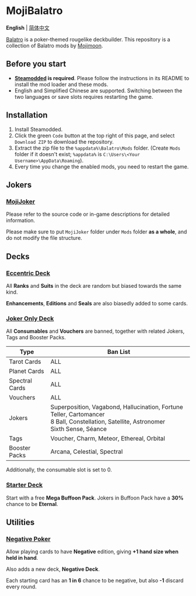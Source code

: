 # MojiBalatro

**English** | [简体中文](README.zh-cn.md)

[Balatro](https://www.playbalatro.com/) is a poker-themed rougelike deckbuilder. This repository is a collection of Balatro mods by [Mojimoon](https://github.com/Mojimoon).

## Before you start

- **[Steamodded](https://github.com/Steamopollys/Steamodded) is required**. Please follow the instructions in its README to install the mod loader and these mods.
- English and Simplified Chinese are supported. Switching between the two languages or save slots requires restarting the game.

## Installation

1. Install Steamodded.
2. Click the green `Code` button at the top right of this page, and select `Download ZIP` to download the repository.
3. Extract the zip file to the `%appdata%\Balatro\Mods` folder. (Create `Mods` folder if it doesn't exist; `%appdata%` is `C:\Users\<Your Username>\AppData\Roaming`).
4. Every time you change the enabled mods, you need to restart the game.

## Jokers

### [MojiJoker](MojiJoker/)

Please refer to the source code or in-game descriptions for detailed information.

Please make sure to put `MojiJoker` folder under `Mods` folder **as a whole**, and do not modify the file structure.

## Decks

### [Eccentric Deck](EccentricDeck/EccentricDeck.lua)

All **Ranks** and **Suits** in the deck are random but biased towards the same kind.

**Enhancements**, **Editions** and **Seals** are also biasedly added to some cards.

### [Joker Only Deck](JokerOnlyDeck/JokerOnlyDeck.lua)

All **Consumables** and **Vouchers** are banned, together with related Jokers, Tags and Booster Packs.

| Type | Ban List |
| ---- | -------- |
| Tarot Cards | ALL |
| Planet Cards | ALL |
| Spectral Cards | ALL |
| Vouchers | ALL |
| Jokers | Superposition, Vagabond, Hallucination, Fortune Teller, Cartomancer <br>8 Ball, Constellation, Satellite, Astronomer <br>Sixth Sense, Séance |
| Tags | Voucher, Charm, Meteor, Ethereal, Orbital |
| Booster Packs | Arcana, Celestial, Spectral |

Additionally, the consumable slot is set to 0.

### [Starter Deck](StarterDeck/StarterDeck.lua)

Start with a free **Mega Buffoon Pack**. Jokers in Buffoon Pack have a **30%** chance to be **Eternal**.

## Utilities

### [Negative Poker](NegativePoker/NegativePoker.lua)

Allow playing cards to have **Negative** edition, giving **+1 hand size when held in hand**.

Also adds a new deck, **Negative Deck**. 

Each starting card has an **1 in 6** chance to be negative, but also **-1** discard every round.
